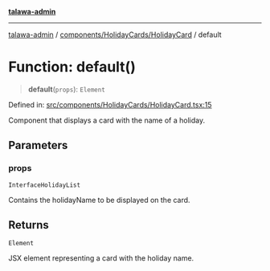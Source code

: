 [**talawa-admin**](../../../../README.md)

***

[talawa-admin](../../../../README.md) / [components/HolidayCards/HolidayCard](../README.md) / default

# Function: default()

> **default**(`props`): `Element`

Defined in: [src/components/HolidayCards/HolidayCard.tsx:15](https://github.com/bint-Eve/talawa-admin/blob/3ea1bc8148fd1f2efa92a17958ea5a5df0d9cc86/src/components/HolidayCards/HolidayCard.tsx#L15)

Component that displays a card with the name of a holiday.

## Parameters

### props

`InterfaceHolidayList`

Contains the holidayName to be displayed on the card.

## Returns

`Element`

JSX element representing a card with the holiday name.
